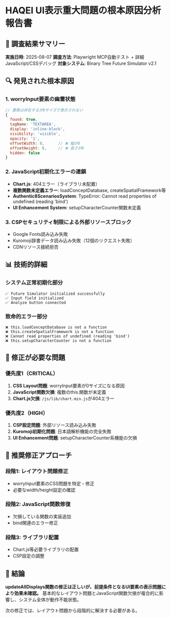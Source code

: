 # HAQEI UI表示重大問題の根本原因分析報告書

## 🚨 調査結果サマリー

**実施日時**: 2025-08-07
**調査方法**: Playwright MCP自動テスト + 詳細JavaScript/CSSデバッグ
**対象システム**: Binary Tree Future Simulator v2.1

## 🔍 発見された根本原因

### 1. worryInput要素の幽霊状態
```javascript
// 要素は存在するが0サイズで表示されない
{
  found: true,
  tagName: 'TEXTAREA',
  display: 'inline-block',
  visibility: 'visible', 
  opacity: '1',
  offsetWidth: 0,      // ❌ 幅が0
  offsetHeight: 0,     // ❌ 高さが0
  hidden: false
}
```

### 2. JavaScript初期化エラーの連鎖
- **Chart.js**: 404エラー（ライブラリ未配置）
- **複数関数未定義エラー**: loadConceptDatabase, createSpatialFramework等
- **Authentic8ScenariosSystem**: TypeError: Cannot read properties of undefined (reading 'bind')
- **UI Enhancement System**: setupCharacterCounter関数未定義

### 3. CSPセキュリティ制限による外部リソースブロック
- Google Fonts読み込み失敗
- Kuromoji辞書データ読み込み失敗（12個のリクエスト失敗）
- CDNリソース接続拒否

## 📊 技術的詳細

### システム正常初期化部分
```console
✅ Future Simulator initialized successfully
✅ Input field initialized  
✅ Analyze button connected
```

### 致命的エラー部分
```console  
❌ this.loadConceptDatabase is not a function
❌ this.createSpatialFramework is not a function
❌ Cannot read properties of undefined (reading 'bind')
❌ this.setupCharacterCounter is not a function
```

## 🎯 修正が必要な問題

### 優先度1（CRITICAL）
1. **CSS Layout問題**: worryInput要素が0サイズになる原因
2. **JavaScript関数欠損**: 複数のthis.関数が未定義
3. **Chart.js欠損**: `/js/lib/chart.min.js`が404エラー

### 優先度2（HIGH）
1. **CSP設定問題**: 外部リソース読み込み失敗
2. **Kuromoji初期化問題**: 日本語解析機能の完全失敗
3. **UI Enhancement問題**: setupCharacterCounter系機能の欠損

## 🔧 推奨修正アプローチ

### 段階1: レイアウト問題修正
- worryInput要素のCSS問題を特定・修正
- 必要なwidth/height設定の確認

### 段階2: JavaScript関数修復
- 欠損している関数の実装追加
- bind関連のエラー修正

### 段階3: ライブラリ配置
- Chart.js等必要ライブラリの配置
- CSP設定の調整

## 🚨 結論

**updateAllDisplays関数の修正は正しいが、前提条件となるUI要素の表示問題により効果未確認。**
基本的なレイアウト問題とJavaScript関数欠損が複合的に影響し、システム全体が動作不能状態。

次の修正では、レイアウト問題から段階的に解決する必要がある。